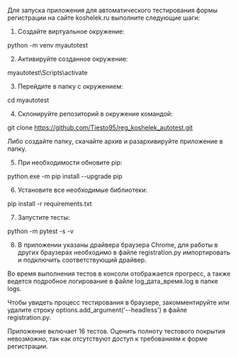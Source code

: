 Для запуска приложения для автоматического тестирования формы регистрации на сайте koshelek.ru выполните следующие шаги:

1) Создайте виртуальное окружение:

python -m venv myautotest

2) Активируйте созданное окружение:

myautotest\Scripts\activate

3) Перейдите в папку с окружением:

cd myautotest

4) Склонируйте репозиторий в окружение командой:

git clone https://github.com/Tiesto95/reg_koshelek_autotest.git

Либо создайте папку, скачайте архив и разархивируйте приложение в папку.

5) При необходимости обновите pip:

python.exe -m pip install --upgrade pip

6) Установите все необходимые библиотеки:

pip install -r requirements.txt

7) Запустите тесты:

python -m pytest -s -v

8) В приложении указаны драйвера браузера Chrome, для работы в других браузерах необходимо в файле registration.py импортировать и подключить соответствующий драйвер. 

Во время выполнения тестов в консоли отображается прогресс, а также ведется подробное логирование в файле log_дата_время.log в папке logs.

Чтобы увидеть процесс тестирования в браузере, закомментируйте или удалите строку options.add_argument('--headless') в файле registration.py.

Приложение включает 16 тестов. Оценить полноту тестового покрытия невозможно, так как отсутствуют доступ к требованиям к форме регистрации.
